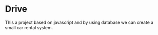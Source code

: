 # Drive
This a project based on javascript and by using database we can create a small car rental system. 
